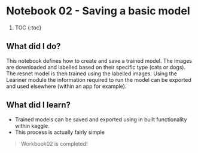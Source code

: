 # Notebook 02 - Saving a basic model

1. TOC
{:toc}

## What did I do?
This notebook defines how to create and save a trained model. The images are downloaded and labelled based on their specific type (cats or dogs). The resnet model is then 
trained using the labelled images. Using the Leariner module the information required to run the model can be exported and used elsewhere (within an app for example).

## What did I learn?
- Trained models can be saved and exported using in built functionality within kaggle.
- This process is actually fairly simple

> Workbook02 is completed!

